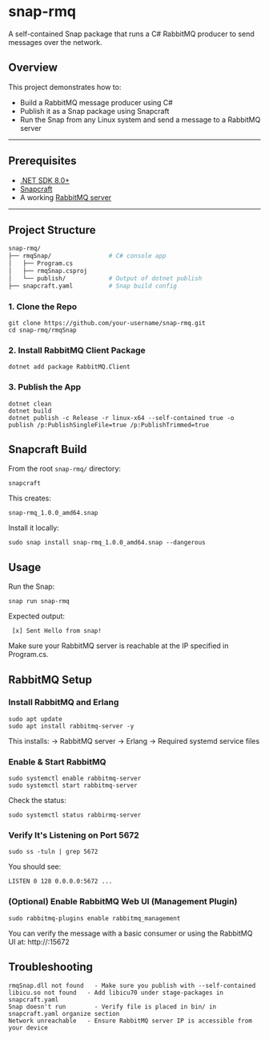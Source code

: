 # snap-rmq

A self-contained Snap package that runs a C# RabbitMQ producer to send messages over the network.

## Overview

This project demonstrates how to:

- Build a RabbitMQ message producer using C#
- Publish it as a Snap package using Snapcraft
- Run the Snap from any Linux system and send a message to a RabbitMQ server

---

## Prerequisites

- [.NET SDK 8.0+](https://dotnet.microsoft.com/en-us/download)
- [Snapcraft](https://snapcraft.io/docs/installing-snapcraft)
- A working [RabbitMQ server](https://www.rabbitmq.com/download.html)

---

## Project Structure

```bash
snap-rmq/
├── rmqSnap/                # C# console app
│   ├── Program.cs
│   ├── rmqSnap.csproj
│   └── publish/            # Output of dotnet publish
├── snapcraft.yaml          # Snap build config
```
### 1. Clone the Repo
```
git clone https://github.com/your-username/snap-rmq.git
cd snap-rmq/rmqSnap
```
### 2. Install RabbitMQ Client Package
```
dotnet add package RabbitMQ.Client
```
### 3. Publish the App
```
dotnet clean
dotnet build
dotnet publish -c Release -r linux-x64 --self-contained true -o publish /p:PublishSingleFile=true /p:PublishTrimmed=true
```
## Snapcraft Build
From the root ```snap-rmq/``` directory:
```
snapcraft
```
This creates:
```
snap-rmq_1.0.0_amd64.snap
```
Install it locally:
```
sudo snap install snap-rmq_1.0.0_amd64.snap --dangerous
```
## Usage
Run the Snap:
```
snap run snap-rmq
```
Expected output:
```
 [x] Sent Hello from snap!
```
Make sure your RabbitMQ server is reachable at the IP specified in Program.cs.
## RabbitMQ Setup
### Install RabbitMQ and Erlang 
```
sudo apt update
sudo apt install rabbitmq-server -y
```
This installs:
-> RabbitMQ server
-> Erlang
-> Required systemd service files

### Enable & Start RabbitMQ

```
sudo systemctl enable rabbitmq-server
sudo systemctl start rabbitmq-server
```
Check the status:
```
sudo systemctl status rabbirmq-server
```
### Verify It's Listening on Port 5672
```
sudo ss -tuln | grep 5672
```
You should see:
```
LISTEN 0 128 0.0.0.0:5672 ...
```
### (Optional) Enable RabbitMQ Web UI (Management Plugin)
```
sudo rabbitmq-plugins enable rabbitmq_management
```
You can verify the message with a basic consumer or using the RabbitMQ UI at:
http://<your-server-ip>:15672

## Troubleshooting
```
rmqSnap.dll not found	- Make sure you publish with --self-contained
libicu.so not found	  - Add libicu70 under stage-packages in snapcraft.yaml
Snap doesn't run	    - Verify file is placed in bin/ in snapcraft.yaml organize section
Network unreachable	  - Ensure RabbitMQ server IP is accessible from your device
